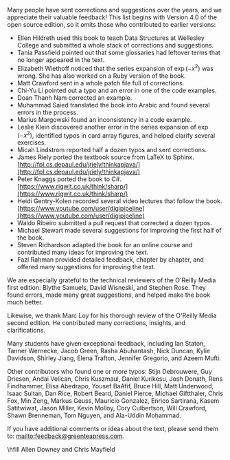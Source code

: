 Many people have sent corrections and suggestions over the years, and we appreciate their valuable feedback! This list begins with Version 4.0 of the open source edition, so it omits those who contributed to earlier versions:



* Ellen Hildreth used this book to teach Data Structures at Wellesley College and submitted a whole stack of corrections and suggestions.
* Tania Passfield pointed out that some glossaries had leftover terms that no longer appeared in the text.
* Elizabeth Wiethoff noticed that the series expansion of $\exp(-x^2)$ was wrong. She has also worked on a Ruby version of the book.
* Matt Crawford sent in a whole patch file full of corrections.
* Chi-Yu Li pointed out a typo and an error in one of the code examples.
* Doan Thanh Nam corrected an example.
* Muhammad Saied translated the book into Arabic and found several errors in the process.
* Marius Margowski found an inconsistency in a code example.
* Leslie Klein discovered another error in the series expansion of $\exp(-x^2)$, identified typos in card array figures, and helped clarify several exercises.
* Micah Lindstrom reported half a dozen typos and sent corrections.
* James Riely ported the textbook source from LaTeX to Sphinx. <br/> [http://fpl.cs.depaul.edu/jriely/thinkapjava/](http://fpl.cs.depaul.edu/jriely/thinkapjava/)
* Peter Knaggs ported the book to C#. <br/> [https://www.rigwit.co.uk/think/sharp/](https://www.rigwit.co.uk/think/sharp/)
* Heidi Gentry-Kolen recorded several video lectures that follow the book. <br/> [https://www.youtube.com/user/digipipeline](https://www.youtube.com/user/digipipeline)
* Waldo Ribeiro submitted a pull request that corrected a dozen typos.
* Michael Stewart made several suggestions for improving the first half of the book.
* Steven Richardson adapted the book for an online course and contributed many ideas for improving the text.
* Fazl Rahman provided detailed feedback, chapter by chapter, and offered many suggestions for improving the text.



We are especially grateful to the technical reviewers of the O'Reilly Media first edition: Blythe Samuels, David Wisneski, and Stephen Rose. They found errors, made many great suggestions, and helped make the book much better.

Likewise, we thank Marc Loy for his thorough review of the O'Reilly Media second edition. He contributed many corrections, insights, and clarifications.

Many students have given exceptional feedback, including Ian Staton, Tanner Wernecke, Jacob Green, Rasha Abuhantash, Nick Duncan, Kylie Davidson, Shirley Jiang, Elena Trafton, Jennifer Gregorio, and Azeem Mufti.

Other contributors who found one or more typos: Stijn Debrouwere, Guy Driesen, Andai Velican, Chris Kuszmaul, Daniel Kurikesu, Josh Donath, Rens Findhammer, Elisa Abedrapo, Yousef BaAfif, Bruce Hill, Matt Underwood, Isaac Sultan, Dan Rice, Robert Beard, Daniel Pierce, Michael Giftthaler, Chris Fox, Min Zeng, Markus Geuss, Mauricio Gonzalez, Enrico Sartirana, Kasem Satitwiwat, Jason Miller, Kevin Molloy, Cory Culbertson, Will Crawford, Shawn Brenneman, Tom Nguyen, and Ala-Uddin Mohammad.


If you have additional comments or ideas about the text, please send them to: [mailto:feedback@greenteapress.com](feedback@greenteapress.com).

\hfill Allen Downey and Chris Mayfield